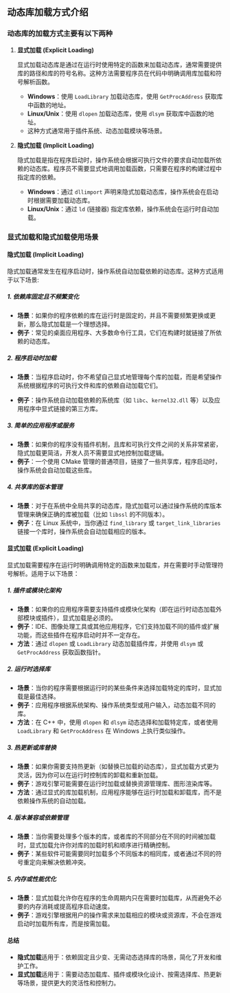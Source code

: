 ## 动态库加载方式介绍

### 动态库的加载方式主要有以下两种

1. **显式加载 (Explicit Loading)**

   显式加载动态库是通过在运行时使用特定的函数来加载动态库，通常需要提供库的路径和库的符号名称。这种方法需要程序员在代码中明确调用库加载和符号解析函数。

   - **Windows**：使用 `LoadLibrary` 加载动态库，使用 `GetProcAddress` 获取库中函数的地址。
   - **Linux/Unix**：使用 `dlopen` 加载动态库，使用 `dlsym` 获取库中函数的地址。
   - 这种方式通常用于插件系统、动态加载模块等场景。

2. **隐式加载 (Implicit Loading)**

   隐式加载是指在程序启动时，操作系统会根据可执行文件的要求自动加载所依赖的动态库。程序员不需要显式地调用加载函数，只需要在程序的构建过程中指定库的依赖。

   - **Windows**：通过 `dllimport` 声明来隐式加载动态库，操作系统会在启动时根据需要加载动态库。
   - **Linux/Unix**：通过 `ld` (链接器) 指定库依赖，操作系统会在运行时自动加载。

### 显式加载和隐式加载使用场景

#### 隐式加载 (Implicit Loading)

隐式加载通常发生在程序启动时，操作系统自动加载依赖的动态库。这种方式适用于以下场景:

##### **1. 依赖库固定且不频繁变化**

- **场景**：如果你的程序依赖的库在运行时是固定的，并且不需要频繁更换或更新，那么隐式加载是一个理想选择。
- **例子**：常见的桌面应用程序、大多数命令行工具，它们在构建时就链接了所依赖的动态库。

##### 2. 程序启动时加载

- **场景**：当程序启动时，你不希望自己显式地管理每个库的加载，而是希望操作系统根据程序的可执行文件和库的依赖自动加载它们。

- **例子**：操作系统自动加载依赖的系统库（如 `libc`、`kernel32.dll` 等）以及应用程序中显式链接的第三方库。

##### **3. 简单的应用程序或服务**

- **场景**：如果你的程序没有插件机制，且库和可执行文件之间的关系非常紧密，隐式加载更简洁，开发人员不需要显式地控制加载逻辑。
- **例子**：一个使用 CMake 管理的普通项目，链接了一些共享库，程序启动时，操作系统会自动加载这些库。

##### **4. 共享库的版本管理**

- **场景**：对于在系统中全局共享的动态库，隐式加载可以通过操作系统的库版本管理来确保正确的库被加载（比如 `libssl` 的不同版本）。
- **例子**：在 Linux 系统中，当你通过 `find_library` 或 `target_link_libraries` 链接一个库时，操作系统会自动加载相应的版本。

#### **显式加载 (Explicit Loading)**

显式加载需要程序在运行时明确调用特定的函数来加载库，并在需要时手动管理符号解析。适用于以下场景：

##### **1. 插件或模块化架构**

- **场景**：如果你的应用程序需要支持插件或模块化架构（即在运行时动态加载外部模块或插件），显式加载是必须的。
- **例子**：IDE、图像处理工具或其他应用程序，它们支持加载不同的插件或扩展功能，而这些插件在程序启动时并不一定存在。
- **方法**：通过 `dlopen` 或 `LoadLibrary` 动态加载插件库，并使用 `dlsym` 或 `GetProcAddress` 获取函数指针。

##### **2. 运行时选择库**

- **场景**：当你的程序需要根据运行时的某些条件来选择加载特定的库时，显式加载是最佳选择。
- **例子**：应用程序根据系统架构、操作系统类型或用户输入，动态加载不同的库。
- **方法**：在 C++ 中，使用 `dlopen` 和 `dlsym` 动态选择和加载特定库，或者使用 `LoadLibrary` 和 `GetProcAddress` 在 Windows 上执行类似操作。

##### **3. 热更新或库替换**

- **场景**：如果你需要支持热更新（如替换已加载的动态库），显式加载方式更为灵活，因为你可以在运行时控制库的卸载和重新加载。
- **例子**：游戏引擎可能需要在运行时加载或替换资源管理库、图形渲染库等。
- **方法**：通过显式的库加载机制，应用程序能够在运行时加载和卸载库，而不是依赖操作系统的自动加载。

##### **4. 版本兼容或依赖管理**

- **场景**：当你需要处理多个版本的库，或者库的不同部分在不同的时间被加载时，显式加载允许你对库的加载时机和顺序进行精确控制。
- **例子**：某些软件可能需要同时加载多个不同版本的相同库，或者通过不同的符号重定向来解决依赖冲突。

##### **5. 内存或性能优化**

- **场景**：显式加载允许你在程序的生命周期内只在需要时加载库，从而避免不必要的内存消耗或提高程序启动速度。
- **例子**：游戏引擎根据用户的操作需求来加载相应的模块或资源库，不会在游戏启动时加载所有库，而是按需加载。

#### 总结

- **隐式加载**适用于：依赖固定且少变、无需动态选择库的场景，简化了开发和维护工作。
- **显式加载**适用于：需要动态加载库、插件或模块化设计、按需选择库、热更新等场景，提供更大的灵活性和控制力。